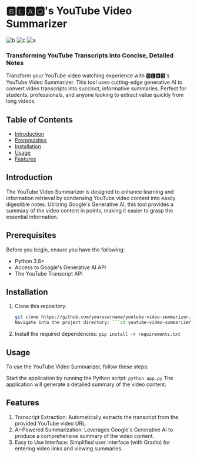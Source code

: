 # 🅱🅻🅰🆀's YouTube Video Summarizer

![b](https://github.com/Blaqadonis/youtube_video_summarizer/assets/100685852/145d4df5-9519-4284-9adb-7cb778e6c8ad) ![c](https://github.com/Blaqadonis/youtube_video_summarizer/assets/100685852/3651ce36-0257-438c-b7c9-d71ae7ab1f52) ![a](https://github.com/Blaqadonis/youtube_video_summarizer/assets/100685852/0572871e-750b-4ef2-a84f-209c87943bfd)


### Transforming YouTube Transcripts into Concise, Detailed Notes

Transform your YouTube video watching experience with 🅱🅻🅰🆀's YouTube Video Summarizer. This tool uses cutting-edge generative AI to convert video transcripts into succinct, informative summaries. Perfect for students, professionals, and anyone looking to extract value quickly from long videos.


## Table of Contents

- [Introduction](#introduction)
- [Prerequisites](#prerequisites)
- [Installation](#installation)
- [Usage](#usage)
- [Features](#features)


## Introduction

The YouTube Video Summarizer is designed to enhance learning and information retrieval by condensing YouTube video content into easily digestible notes. Utilizing Google's Generative AI, this tool provides a summary of the video content in points, making it easier to grasp the essential information.

## Prerequisites

Before you begin, ensure you have the following:

- Python 3.8+
- Access to Google's Generative AI API
- The YouTube Transcript API

## Installation

1. Clone this repository:
   ```bash
   git clone https://github.com/yourusername/youtube-video-summarizer.git
   Navigate into the project directory: ```cd youtube-video-summarizer```
2. Install the required dependencies:  ``` pip install -r requirements.txt ```

## Usage
To use the YouTube Video Summarizer, follow these steps:

Start the application by running the Python script: ``` python app.py ```
The application will generate a detailed summary of the video content.




## Features
1. Transcript Extraction: Automatically extracts the transcript from the provided YouTube video URL.
2. AI-Powered Summarization: Leverages Google's Generative AI to produce a comprehensive summary of the video content.
3. Easy to Use Interface: Simplified user interface (with Gradio) for entering video links and viewing summaries.

